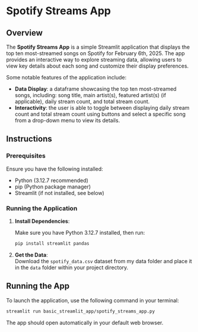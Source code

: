 # Spotify Streams App

## Overview
The **Spotify Streams App** is a simple Streamlit application that displays the top ten most-streamed songs on Spotify for February 6th, 2025. The app provides an interactive way to explore streaming data, allowing users to view key details about each song and customize their display preferences.

Some notable features of the application include:
- **Data Display**: a dataframe showcasing the top ten most-streamed songs, including: song title, main artist(s), featured artist(s) (if applicable), daily stream count, and total stream count.
- **Interactivity**: the user is able to toggle between displaying daily stream count and total stream count using buttons and select a specific song from a drop-down menu to view its details.

## Instructions

### Prerequisites
Ensure you have the following installed:
- Python (3.12.7 recommended)
- pip (Python package manager)
- Streamlit (if not installed, see below)

### Running the Application

1. **Install Dependencies**:

    Make sure you have Python 3.12.7 installed, then run:

    ```bash
    pip install streamlit pandas
    ```

2. **Get the Data**:  
Download the `spotify_data.csv` dataset from my data folder and place it in the `data` folder within your project directory.


## Running the App
To launch the application, use the following command in your terminal:

```bash
streamlit run basic_streamlit_app/spotify_streams_app.py
```

The app should open automatically in your default web browser.

